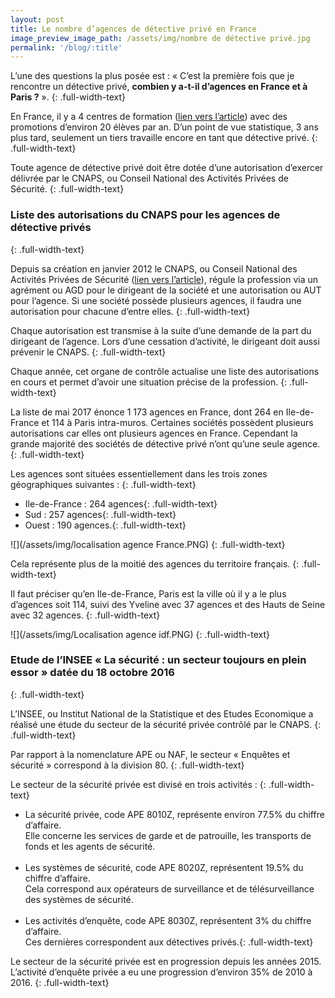 ```yaml
---
layout: post
title: Le nombre d’agences de détective privé en France
image_preview_image_path: /assets/img/nombre de détective privé.jpg
permalink: '/blog/:title'
---
```


L’une des questions la plus posée est : « C’est la première fois que je rencontre un détective privé, **combien y a-t-il d’agences en France et à Paris ?** ».
{: .full-width-text}

En France, il y a 4 centres de formation ([lien vers l’article](https://dlp-investigations.fr/diplome-et-formation/)) avec des promotions d’environ 20 élèves par an. D’un point de vue statistique, 3 ans plus tard, seulement un tiers travaille encore en tant que détective privé.
{: .full-width-text}

Toute agence de détective privé doit être dotée d’une autorisation d’exercer délivrée par le CNAPS, ou Conseil National des Activités Privées de Sécurité.
{: .full-width-text}

### Liste des autorisations du CNAPS pour les agences de détective privés
{: .full-width-text}

Depuis sa création en janvier 2012 le CNAPS, ou Conseil National des Activités Privées de Sécurité ([lien vers l’article](https://dlp-investigations.fr/le-cnaps/)), régule la profession via un agrément ou AGD pour le dirigeant de la société et une autorisation ou AUT pour l’agence. Si une société possède plusieurs agences, il faudra une autorisation pour chacune d’entre elles.
{: .full-width-text}

Chaque autorisation est transmise à la suite d’une demande de la part du dirigeant de l’agence. Lors d’une cessation d’activité, le dirigeant doit aussi prévenir le CNAPS.
{: .full-width-text}

Chaque année, cet organe de contrôle actualise une liste des autorisations en cours et permet d’avoir une situation précise de la profession.
{: .full-width-text}

La liste de mai 2017 énonce 1 173 agences en France, dont 264 en Ile-de-France et 114 à Paris intra-muros. Certaines sociétés possèdent plusieurs autorisations car elles ont plusieurs agences en France. Cependant la grande majorité des sociétés de détective privé n’ont qu’une seule agence.
{: .full-width-text}

Les agences sont situées essentiellement dans les trois zones géographiques suivantes :
{: .full-width-text}

* Ile-de-France : 264 agences{: .full-width-text}
* Sud : 257 agences{: .full-width-text}
* Ouest : 190 agences.{: .full-width-text}

![](/assets/img/localisation agence France.PNG)
{: .full-width-text}

Cela représente plus de la moitié des agences du territoire français.
{: .full-width-text}

Il faut préciser qu’en Ile-de-France, Paris est la ville où il y a le plus d’agences soit 114, suivi des Yveline avec 37 agences et des Hauts de Seine avec 32 agences.
{: .full-width-text}

![](/assets/img/Localisation agence idf.PNG)
{: .full-width-text}

### Etude de l’INSEE « La sécurité : un secteur toujours en plein essor » datée du 18 octobre 2016
{: .full-width-text}

L’INSEE, ou Institut National de la Statistique et des Etudes Economique a réalisé une étude du secteur de la sécurité privée contrôlé par le CNAPS.
{: .full-width-text}

Par rapport à la nomenclature APE ou NAF, le secteur « Enquêtes et sécurité » correspond à la division 80.
{: .full-width-text}

Le secteur de la sécurité privée est divisé en trois activités :
{: .full-width-text}

* La sécurité privée, code APE 8010Z, représente environ 77.5% du chiffre d’affaire.<br>Elle concerne les services de garde et de patrouille, les transports de fonds et les agents de sécurité.<br> 
* Les systèmes de sécurité, code APE 8020Z, représentent 19.5% du chiffre d’affaire.<br>Cela correspond aux opérateurs de surveillance et de télésurveillance des systèmes de sécurité.<br> 
* Les activités d’enquête, code APE 8030Z, représentent 3% du chiffre d’affaire.<br>Ces dernières correspondent aux détectives privés.{: .full-width-text}

Le secteur de la sécurité privée est en progression depuis les années 2015. L’activité d’enquête privée a eu une progression d’environ 35% de 2010 à 2016.
{: .full-width-text}